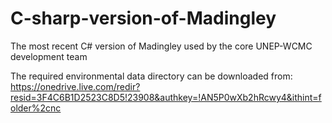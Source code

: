 # C-sharp-version-of-Madingley
The most recent C# version of Madingley used by the core UNEP-WCMC development team

The required environmental data directory can be downloaded from: https://onedrive.live.com/redir?resid=3F4C6B1D2523C8D5!23908&authkey=!AN5P0wXb2hRcwy4&ithint=folder%2cnc


